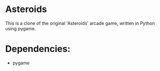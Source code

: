 # Asteroids

This is a clone of the original 'Asteroids' arcade game, written in Python using pygame.

# Dependencies: 
- pygame
